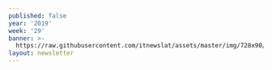```yaml
---
published: false
year: '2019'
week: '29'
banner: >-
  https://raw.githubusercontent.com/itnewslat/assets/master/img/728x90/Banner-Resumen.jpg
layout: newsletter
---
```

